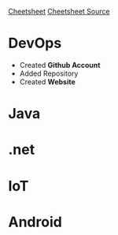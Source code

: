 
[Cheetsheet](cheatsheet) [Cheetsheet Source](cheatsheet.md)
# DevOps
- Created **Github Account**
- Added Repository
- Created **Website**

# Java

# .net

# IoT

# Android
